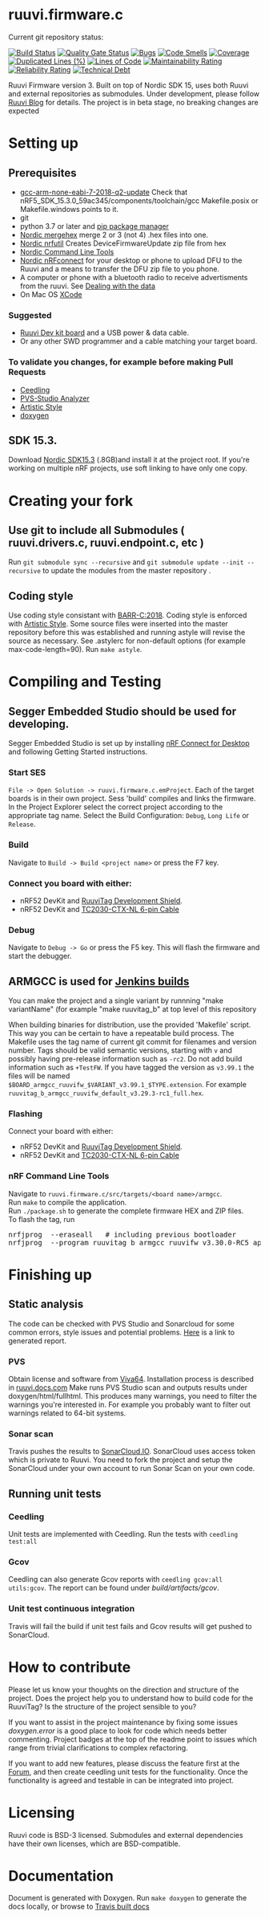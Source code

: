 # ruuvi.firmware.c
Current git repository status:

[![Build Status](https://jenkins.ruuvi.com/buildStatus/icon?job=ruuvi.firmware.c+-+deploy)](https://jenkins.ruuvi.com/job/ruuvi.firmware.c%20-%20deploy/)
[![Quality Gate Status](https://sonarcloud.io/api/project_badges/measure?project=ruuvi_ruuvi.firmware.c&metric=alert_status)](https://sonarcloud.io/dashboard?id=ruuvi_ruuvi.firmware.c)
[![Bugs](https://sonarcloud.io/api/project_badges/measure?project=ruuvi_ruuvi.firmware.c&metric=bugs)](https://sonarcloud.io/dashboard?id=ruuvi_ruuvi.firmware.c)
[![Code Smells](https://sonarcloud.io/api/project_badges/measure?project=ruuvi_ruuvi.firmware.c&metric=code_smells)](https://sonarcloud.io/dashboard?id=ruuvi_ruuvi.firmware.c)
[![Coverage](https://sonarcloud.io/api/project_badges/measure?project=ruuvi_ruuvi.firmware.c&metric=coverage)](https://sonarcloud.io/dashboard?id=ruuvi_ruuvi.firmware.c)
[![Duplicated Lines (%)](https://sonarcloud.io/api/project_badges/measure?project=ruuvi_ruuvi.firmware.c&metric=duplicated_lines_density)](https://sonarcloud.io/dashboard?id=ruuvi_ruuvi.firmware.c)
[![Lines of Code](https://sonarcloud.io/api/project_badges/measure?project=ruuvi_ruuvi.firmware.c&metric=ncloc)](https://sonarcloud.io/dashboard?id=ruuvi_ruuvi.firmware.c)
[![Maintainability Rating](https://sonarcloud.io/api/project_badges/measure?project=ruuvi_ruuvi.firmware.c&metric=sqale_rating)](https://sonarcloud.io/dashboard?id=ruuvi_ruuvi.firmware.c)
[![Reliability Rating](https://sonarcloud.io/api/project_badges/measure?project=ruuvi_ruuvi.firmware.c&metric=reliability_rating)](https://sonarcloud.io/dashboard?id=ruuvi_ruuvi.firmware.c)
[![Technical Debt](https://sonarcloud.io/api/project_badges/measure?project=ruuvi_ruuvi.firmware.c&metric=sqale_index)](https://sonarcloud.io/dashboard?id=ruuvi_ruuvi.firmware.c)

Ruuvi Firmware version 3. Built on top of Nordic SDK 15, uses both Ruuvi and external repositories as submodules.
Under development, please follow [Ruuvi Blog](https://ruuvi.com/blog/) for details. 
The project is in beta stage, no breaking changes are expected
# Setting up

## Prerequisites
* [gcc-arm-none-eabi-7-2018-q2-update](https://developer.arm.com/tools-and-software/open-source-software/developer-tools/gnu-toolchain/gnu-rm/downloads/7-2018-q2-update) Check that nRF5_SDK_15.3.0_59ac345/components/toolchain/gcc  Makefile.posix or Makefile.windows points to it.
* git
* python 3.7 or later and [pip package manager](https://pypi.org/project/pip/)
* [Nordic mergehex](https://infocenter.nordicsemi.com/index.jsp?topic=%2Fug_nrfutil%2FUG%2Fnrfutil%2Fnrfutil_intro.html) merge 2 or 3 (not 4) .hex files into one.
* [Nordic nrfutil](https://infocenter.nordicsemi.com/index.jsp?topic=%2Fug_nrfutil%2FUG%2Fnrfutil%2Fnrfutil_intro.html) Creates DeviceFirmwareUpdate zip file from hex
* [Nordic Command Line Tools](https://www.nordicsemi.com/Software-and-tools/Development-Tools/nRF-Command-Line-Tools/Download)
* [Nordic nRFconnect](https://www.nordicsemi.com/Software-and-tools/Development-Tools/nRF-Connect-for-desktop) for your desktop or phone to upload DFU to the Ruuvi and a means to transfer the DFU zip file to you phone.
* A computer or phone with a bluetooth radio to receive advertisments from the ruuvi. See [Dealing with the data](https://github.com/ruuvi/ruuvitag_fw/wiki/Dealing-with-the-data)
* On Mac OS [XCode](https://wilsonmar.github.io/xcode/)

### Suggested 
* [Ruuvi Dev kit board](https://shop.ruuvi.com/product/devkit/) and a USB power & data cable.
* Or any other SWD programmer and a cable matching your target board. 
 
### To validate you changes, for example before making Pull Requests
* [Ceedling](http://www.throwtheswitch.org/ceedling)
* [PVS-Studio Analyzer](https://www.viva64.com/en/pvs-studio/) 
* [Artistic Style](https://sourceforge.net/projects/astyle/files/)
* [doxygen](https://www.doxygen.nl/index.html)

## SDK 15.3.
Download [Nordic SDK15.3](https://developer.nordicsemi.com/nRF5_SDK/nRF5_SDK_v15.x.x/) (.8GB)and install it at the project root.
If you're working on multiple nRF projects, use soft linking to have only one copy.

# Creating your fork
## Use git to include all Submodules ( ruuvi.drivers.c, ruuvi.endpoint.c, etc )
Run `git submodule sync --recursive` and `git submodule update --init --recursive` to update the modules from the master repository . 

## Coding style
Use coding style consistant with [BARR-C:2018](https://barrgroup.com/embedded-systems/books/embedded-c-coding-standard).
Coding style is enforced with [Artistic Style](http://astyle.sourceforge.net). 
Some source files were inserted into the master repository before this was established and running astyle will revise the source as necessary.
See .astylerc for non-default options (for example max-code-length=90).
Run `make astyle`.

# Compiling and Testing
## Segger Embedded Studio should be used for developing. 
Segger Embedded Studio is set up by installing [nRF Connect for Desktop](https://www.nordicsemi.com/?sc_itemid=%7BB935528E-8BFA-42D9-8BB5-83E2A5E1FF5C%7D) 
and following Getting Started instructions.

### Start SES 
`File -> Open Solution -> ruuvi.firmware.c.emProject`. 
Each of the target boards is in their own project.
Sess  'build' compiles and links the firmware. 
In the Project Explorer select the correct project according to the appropriate tag name.
Select the Build Configuration: `Debug`, `Long Life` or `Release`.   

### Build 
Navigate to `Build -> Build <project name>` or press the F7 key. 

### Connect you board with either:
* nRF52 DevKit and [RuuviTag Development Shield](https://lab.ruuvi.com/devshield/). 
* nRF52 DevKit and [TC2030-CTX-NL 6-pin Cable](https://www.tag-connect.com/product/tc2030-ctx-nl-6-pin-no-legs-cable-with-10-pin-micro-connector-for-cortex-processors)

### Debug 
Navigate to `Debug -> Go` or press the F5 key.
This will flash the firmware and start the debugger.

## ARMGCC is used for [Jenkins builds](http://jenkins.ruuvi.com/job/ruuvi.firmware.c/)
You can make the project and a single variant by runnning "make variantName" (for example "make ruuvitag_b" at top level of this repository

When building binaries for distribution, use the provided 'Makefile' script.
This way you can be certain to have a repeatable build process. 
The Makefile uses the tag name of current git commit for filenames and version number.
Tags should be valid semantic versions, starting with `v` and possibly having pre-release information such as `-rc2`. Do not add build information such as `+TestFW`. If you have tagged the version as `v3.99.1` the files will be named `$BOARD_armgcc_ruuvifw_$VARIANT_v3.99.1_$TYPE.extension`. For example `ruuvitag_b_armgcc_ruuvifw_default_v3.29.3-rc1_full.hex`. 

### Flashing
Connect your board with either:
* nRF52 DevKit and [RuuviTag Development Shield](https://lab.ruuvi.com/devshield/). 
* nRF52 DevKit and [TC2030-CTX-NL 6-pin Cable](https://www.tag-connect.com/product/tc2030-ctx-nl-6-pin-no-legs-cable-with-10-pin-micro-connector-for-cortex-processors)

### nRF Command Line Tools
Navigate to `ruuvi.firmware.c/src/targets/<board name>/armgcc`.<br>
Run `make` to compile the application.<br>
Run `./package.sh` to generate the complete firmware HEX and ZIP files.<br>
To flash the tag, run 
<pre>
nrfjprog  --eraseall   # including previous bootloader
nrfjprog  --program ruuvitag_b_armgcc_ruuvifw_v3.30.0-RC5_app.hex --verify --fast --reset 
</pre>       

# Finishing up
## Static analysis
The code can be checked with PVS Studio and Sonarcloud for some common errors, style issues and potential problems. [Here](https://ruuvi.github.io/ruuvi.firmware.c/fullhtml/index.html) is a link to generated report.

### PVS
Obtain license and software from [Viva64](https://www.viva64.com/en/pvs-studio/).
Installation process is described in [ruuvi.docs.com](https://docs.ruuvi.com/toolchain/pvs-studio)
Make runs PVS Studio scan and outputs results under doxygen/html/fullhtml. 
This produces many warnings, you need to filter the warnings you're interested in. For example you probably want to filter out warnings related to 64-bit systems. 

### Sonar scan
Travis pushes the results to [SonarCloud.IO](https://sonarcloud.io/dashboard?id=ruuvi_ruuvi.firmware.c).
SonarCloud uses access token which is private to Ruuvi.
You need to fork the project and setup the SonarCloud under your own account to run Sonar Scan on your own code.

## Running unit tests
### Ceedling
Unit tests are implemented with Ceedling. Run the tests with
`ceedling test:all`

### Gcov
Ceedling can also generate Gcov reports with `ceedling gcov:all utils:gcov`.
The report can be found under _build/artifacts/gcov_.

### Unit test continuous integration
Travis will fail the build if unit test fails and Gcov results will get pushed to SonarCloud.

# How to contribute
Please let us know your thoughts on the direction and structure of the project. Does the project help you to understand how to build code for the RuuviTag?
Is the structure of the project sensible to you? 

If you want to assist in the project maintenance by fixing some issues _doxygen.error_ is
a good place to look for code which needs better commenting. Project badges at the top of the
readme point to issues which range from trivial clarifications to complex refactoring. 

If you want to add new features, please discuss the feature first at the [Forum](https://f.ruuvi.com), and then create ceedling
unit tests for the functionality. Once the functionality is agreed and testable in can be integrated
into project.

# Licensing
Ruuvi code is BSD-3 licensed. Submodules and external dependencies have their own licenses, which are BSD-compatible.

# Documentation
Document is generated with Doxygen. Run `make doxygen` to generate the docs locally, or
browse to [Travis built docs](https://ruuvi.github.io/ruuvi.firmware.c)
